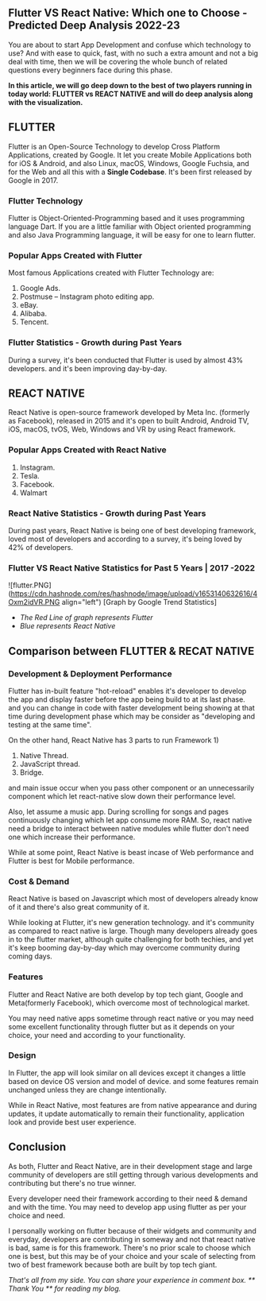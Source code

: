 ## Flutter VS React Native: Which one to Choose - Predicted Deep Analysis 2022-23

You are about to start App Development and confuse which technology to use? And with ease to quick, fast, with no such a extra amount and not a big deal with time, then we will be covering the whole bunch of related questions every beginners face during this phase.

**In this article, we will go deep down to the best of two players running in today world: FLUTTER vs REACT NATIVE and will do deep analysis along with the visualization.**

## FLUTTER
Flutter is an Open-Source Technology to develop Cross Platform Applications, created by Google. It let you create Mobile Applications both for iOS & Android, and also Linux, macOS, Windows, Google Fuchsia, and for the Web and all this with a **Single Codebase**. It's been first released by Google in 2017.

### Flutter Technology
Flutter is Object-Oriented-Programming based and it uses programming language Dart. If you are a little familiar with Object oriented programming and also Java Programming language, it will be easy for one to learn flutter.

### Popular Apps Created with Flutter
Most famous Applications created with Flutter Technology are:                                                                
1. Google Ads.
2. Postmuse – Instagram photo editing app.
3. eBay.
4. Alibaba.
5. Tencent.

### Flutter Statistics - Growth during Past Years
During a survey, it's been conducted that Flutter is used by almost 43% developers. and it's been improving day-by-day.

## REACT NATIVE
React Native is open-source framework developed by Meta Inc. (formerly as Facebook), released in 2015 and it's open to built Android, Android TV, iOS, macOS, tvOS, Web, Windows and VR by using React framework.

### Popular Apps Created with React Native

1.  Instagram.
1. Tesla.
1. Facebook.
1. Walmart

### React Native Statistics - Growth during Past Years
During past years, React Native is being one of best developing framework, loved most of developers and according to a survey, it's being loved by 42% of developers.

### Flutter VS React Native Statistics for Past 5 Years | 2017 -2022

![flutter.PNG](https://cdn.hashnode.com/res/hashnode/image/upload/v1653140632616/4Oxm2idVR.PNG align="left")
                                            [Graph by Google Trend Statistics]
- *The Red Line of graph represents Flutter* 
- *Blue represents React Native*

## Comparison between FLUTTER & RECAT NATIVE
### Development & Deployment Performance 
Flutter has in-built feature "hot-reload" enables it's developer to develop the app and display faster before the app being build to at its last phase. and you can change in code with faster development being showing at that time during development phase which may be consider as "developing and testing at the same time". 

On the other hand, React Native has 3 parts to run Framework 1) 
1. Native Thread.
1. JavaScript thread.
1. Bridge.

and main issue occur when you pass other component or an unnecessarily component which let react-native slow down their performance level.

Also, let assume a music app. During scrolling for songs and pages continuously changing which let app consume more RAM. So, react native need a bridge to interact between native modules while flutter don't need one which increase their performance.

While at some point, React Native is beast incase of Web performance and Flutter is best for Mobile performance.
### Cost & Demand
React Native is based on Javascript which most of developers already know of it and there's also great community of it.

While looking at Flutter, it's new generation technology. and it's community as compared to react native is large. Though many developers already goes in to the flutter market, although quite challenging for both techies, and yet it's keep booming day-by-day which may overcome community during coming days.

### Features
Flutter and React Native are both develop by top tech giant, Google and Meta(formerly Facebook), which overcome most of technological market.

You may need native apps sometime through react native or you may need some excellent functionality through flutter but as it depends on your choice, your need and according to your functionality.

### Design
In Flutter, the app will look similar on all devices except it changes a little based on device OS version and model of device. and some features remain unchanged unless they are change intentionally. 

While in React Native, most features are from native appearance and during updates, it update automatically to remain their functionality, application look and provide best user experience.

## Conclusion
As both, Flutter and React Native, are in their development stage and large community of developers are still getting through various developments and contributing but there's no true winner.

Every developer need their framework according to their need & demand and with the time. You may need to develop app using flutter as per your choice and need. 

I personally working on flutter because of their widgets and community and everyday, developers are contributing in someway and not that react native is bad, same is for this framework. There's no prior scale to choose which one is best, but this may be of your choice and your scale of selecting from two of best framework because both are built by top tech giant.


*That's all from my side. You can share your experience in comment box. ** Thank You ** for reading my blog.* 